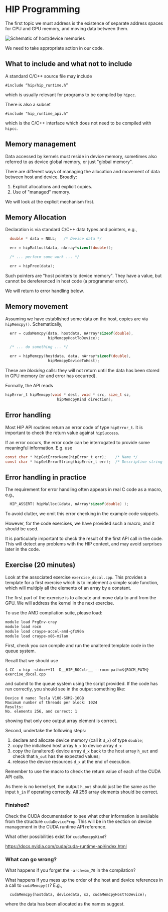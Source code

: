 # HIP Programming

The first topic we must address is the existence of separate address
spaces for CPU and GPU memory, and moving data between them.

![Schematic of host/device memories](../images/ks-schematic-memory-transfer.svg)


We need to take appropriate action in our code.


## What to include and what not to include

A standard C/C++ source file may include
```
#include “hip/hip_runtime.h”
```
which is usually relevant for programs to be compiled by `hipcc`.


There is also a subset
```
#include "hip_runtime_api.h"
```
which is the C/C++ interface which does not need to be compiled with `hipcc`.

<!--
C programmers: C must be the subset of C which is also valid C++ to
use `hipcc`.


There is also
```
#include "cuda.h"
```
which is the CUDA driver API (a lower level interface). We will not
consider the driver API in this course. (CUDA driver API routines
are of the form `cuDeviceGet()`.)
-->

<!--
## Context

There is no explicit initialisation required in the code. The first
call to the CUDA API will cause the CUDA context to be initialised
behind the scenes.
-->

## Memory management

Data accessed by kernels must reside in device memory, sometimes also
referred to as device global memory, or just "global memory".

There are different ways of managing the allocation and movement
of data between host and device. Broadly:

1. Explicit allocations and explicit copies.
2. Use of "managed" memory.

We will look at the explicit mechanism first.


## Memory Allocation

Declaration is via standard C/C++ data types and pointers, e.g.,

```c
  double * data = NULL;   /* Device data */

  err = hipMalloc(&data, nArray*sizeof(double));

  /* ... perform some work ... */

  err = hipFree(data);
```

Such pointers are "host pointers to device memory". They have a value,
but cannot be dereferenced in host code (a programmer error).

We will return to error handling below.

## Memory movement

Assuming we have established some data on the host, copies are
via `hipMemcpy()`. Schematically,
```c
  err = cudaMemcpy(data, hostdata, nArray*sizeof(double),
                   hipMemcpyHostToDevice);

  /* ... do something ... */

  err = hipMemcpy(hostdata, data, nArray*sizeof(double),
                   hipMemcpyDeviceToHost);
```

These are *blocking* calls: they will not return until the data has been
stored in GPU memory (or and error has occurred).

Formally, the API reads
```c
hipError_t hipMemcpy(void * dest, void * src, size_t sz,
                       hipMemcpyKind direction);
```

## Error handling

Most HIP API routines return an error code of type `hipError_t`.
It is important to check the return value against `hipSuccess`.

If an error occurs, the error code can be interrogated to provide
some meaningful information. E.g. use
```c
const char * hipGetErrorName(hipError_t err);    /* Name */
const char * hipGetErrorString(hipError_t err);  /* Descriptive string */
```

## Error handling in practice

The requirement for error handling often appears in real C code
as a macro, e.g.,
```c
  HIP_ASSERT( hipMalloc(&data, nArray*sizeof(double) );
```

To avoid clutter, we omit this error checking in the example
code snippets.

However, for the code exercises, we have provided such a macro, and
it should be used.

It is particularly important to check the result of the first API
call in the code. This will detect any problems with the HIP
context, and may avoid surprises later in the code.


## Exercise (20 minutes)

Look at the associated exercise `exercise_dscal.cpp`. This provides a template
for a first exercise which is to implement a simple scale function,
which will multiply all the elements of an array by a constant.

The first part of the exercise is to allocate and move data to and
from the GPU. We will address the kernel in the next exercise.

To use the AMD compilation suite, please load:
```bash
module load PrgEnv-cray
module load rocm
module load craype-accel-amd-gfx90a
module load craype-x86-milan
```

First, check you can compile and run the unaltered template code in
the queue system.

Recall that we should use
```
$ CC -x hip -std=c++11 -D__HIP_ROCclr__ --rocm-path=${ROCM_PATH} exercise_dscal.cpp
```
and submit to the queue system using the script provided. If the code has run
correctly, you should see in the output something like:
```
Device 0 name: Tesla V100-SXM2-16GB
Maximum number of threads per block: 1024
Results:
No. elements 256, and correct: 1
```
showing that only one output array element is correct.

Second, undertake the following steps:

1. declare and allocate device memory (call it `d_x`) of type `double`;
2. copy the initialised host array `h_x` to device array `d_x`
3. copy the (unaltered) device array `d_x` back to the host array `h_out`
    and check that `h_out` has the expected values;
4. release the device resources `d_x` at the end of execution.

Remember to use the macro to check the return value of each of the CUDA
API calls.

As there is no kernel yet, the output `h_out` should just be the same
as the input `h_in` if operating correctly. All 256 array elements
should be correct.

### Finished?

Check the CUDA documentation to see what other information is available
from the structure `cudaDeviceProp`. This will be in the section on
device management in the CUDA runtime API reference.

What other possibilities exist for `cudaMemcpyKind`?

https://docs.nvidia.com/cuda/cuda-runtime-api/index.html

### What can go wrong?

What happens if you forget the `-arch=sm_70` in the compilation?

What happens if you mess up the order of the host and device references in
a call to `cudaMemcpy()`? E.g.,
```
  cudaMemcpy(hostdata, devicedata, sz, cudaMemcpyHostToDevice);
```
where the data has been allocated as the names suggest.
